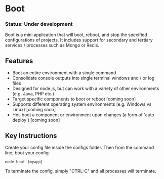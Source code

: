 Boot
=======

### Status: Under development

Boot is a mini application that will boot, reboot, and stop the specified configurations of projects. It includes support for secondary and tertiary services / processes such as Mongo or Redis.

## Features

* Boot an entire environment with a single command
* Consolidate console outputs into single terminal windows and / or log files
* Designed for node.js, but can work with a variety of other environments (e.g. Java, PHP etc.)
* Target specific components to boot or reboot [coming soon]
* Supports different operating system environments (e.g. Windows vs Linux) [coming soon]
* Hot-boot a component or environment upon changes (a form of 'auto-deploy') [coming soon]

Key Instructions
------------
Create your config file inside the configs folder. Then from the command line, boot your config:

```
node boot [myapp]
```
To terminate the config, simply "CTRL-C" and all processes will terminate.